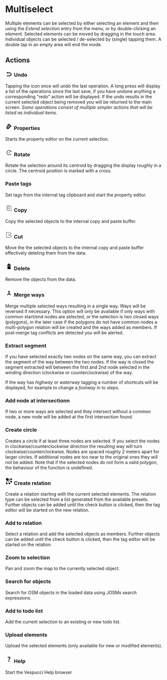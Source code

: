 # Multiselect

Multiple elements can be selected by either selecting an element and then using the _Extend selection_ entry from the menu, or by double-clicking an element. Selected elements can be moved by dragging in the touch area. Individual objects can be selected / de-selected by (single) tapping them. A double tap in an empty area will end the mode.

## Actions  

### ![Undo](../images/undolist_undo.png) Undo

Tapping the icon once will undo the last operation. A long press will display a list of the operations since the last save, if you have undone anything a corresponding "redo" action will be displayed. If the undo results in the current selected object being removed you will be returned to the main screen. *Some operations consist of multiple simpler actions that will be listed as individual items.*

### ![Properties](../images/tag_menu_tags.png) Properties

Starts the property editor on the current selection.

### ![Rotate](../images/ic_menu_rotate.png) Rotate

Rotate the selection around its centroid by dragging the display roughly in a circle. The centroid position is marked with a cross.

### Paste tags

Set tags from the internal tag clipboard and start the property editor.

### ![Copy](../images/ic_menu_copy_holo_light.png) Copy

Copy the selected objects  to the internal copy and paste buffer.

### ![Cut](../images/ic_menu_cut_holo_light.png) Cut

Move the the selected objects to the internal copy and paste buffer effectively deleting them from the data.

### ![Delete](../images/tag_menu_delete.png) Delete

Remove the objects from the data.

### ![Merge](../images/tag_menu_merge.png) Merge ways

Merge multiple selected ways resulting in a single way. Ways will be reversed if necessary. This option will only be available if only ways with common start/end nodes are selected, or the selection is two closed ways (polygons), in the later case if the polygons do not have common nodes a multi-polygon relation will be created and the ways added as members. If post-merge tag conflicts are detected you will be alerted. 

### Extract segment

If you have selected exactly two nodes on the same way, you can extract the segment of the way between the two nodes. If the way is closed the segment extracted will between the first and 2nd node selected in the winding direction (clockwise or counterclockwise) of the way.

If the way has _highway_ or _waterway_ tagging a number of shortcuts will be displayed, for example to change a _footway_ in to _steps_.   

### Add node at intersectionn

If two or more ways are selected and they intersect without a common node, a new node will be added at the first intersection found.

### Create circle

Creates a circle if at least three nodes are selected. If you select the nodes in clockwise/counterclockwise direction the resulting way will turn clockwise/counterclockwise. Nodes are spaced roughly 2 meters apart for larger circles. If additional nodes are too near to the original ones they will not be added. Note that if the selected nodes do not form a valid polygon, the behaviour of the function is undefined.

### ![Relation](../images/relation.png) Create relation

Create a relation starting with the current selected elements. The relation type can be selected from a list generated from the available presets. Further objects can be added until the check button is clicked, then the tag editor will be started on the new relation. 

### Add to relation

Select a relation and add the selected objects as members. Further objects can be added until the check button is clicked, then the tag editor will be started on the relation. 

### Zoom to selection

Pan and zoom the map to the currently selected object.

### Search for objects

Search for OSM objects in the loaded data using JOSMs search expressions.

### Add to todo list

Add the current selection to an existing or new todo list.

### Upload elements

Upload the selected elements (only available for new or modified elements).

### ![Help](../images/menu_help.png) Help

Start the Vespucci Help browser